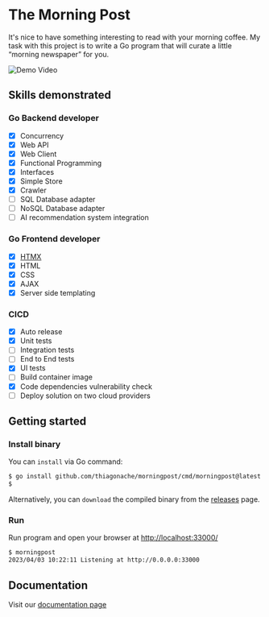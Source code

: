 # The Morning Post

It's nice to have something interesting to read with your morning coffee. My task with this project is to write a Go program that will curate a little “morning newspaper” for you.

![Demo Video](https://thiagocarvalho-public-assets.s3.us-west-2.amazonaws.com/morningpost-videos/demo.gif)

## Skills demonstrated

### Go Backend developer

- [x] Concurrency
- [x] Web API
- [x] Web Client
- [x] Functional Programming
- [x] Interfaces
- [x] Simple Store
- [x] Crawler
- [ ] SQL Database adapter
- [ ] NoSQL Database adapter
- [ ] AI recommendation system integration

### Go Frontend developer

- [x] [HTMX](https://htmx.org)
- [x] HTML
- [x] CSS
- [x] AJAX
- [x] Server side templating

### CICD

- [x] Auto release
- [x] Unit tests
- [ ] Integration tests
- [ ] End to End tests
- [x] UI tests
- [ ] Build container image
- [x] Code dependencies vulnerability check
- [ ] Deploy solution on two cloud providers

## Getting started

### Install binary

You can `install` via Go command:

```bash
$ go install github.com/thiagonache/morningpost/cmd/morningpost@latest
$
```

Alternatively, you can `download` the compiled binary from the [releases](https://github.com/thiagonache/morningpost/releases) page.

### Run

Run program and open your browser at <http://localhost:33000/>

```bash
$ morningpost
2023/04/03 10:22:11 Listening at http://0.0.0.0:33000
```

## Documentation

Visit our [documentation page](doc/README.md)
